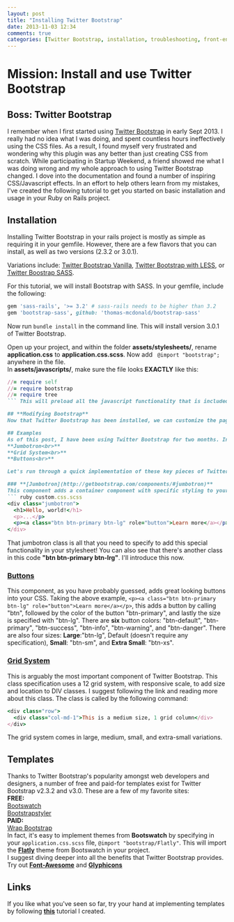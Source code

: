 ```yaml
---
layout: post
title: "Installing Twitter Bootstrap"
date: 2013-11-03 12:34
comments: true
categories: [Twitter Bootstrap, installation, troubleshooting, front-end]
---
```

# Mission: Install and use Twitter Bootstrap
## **Boss**: Twitter Bootstrap


I remember when I first started using [Twitter Bootstrap](http://getbootstrap.com/) in early Sept 2013. I really had no idea what I was doing, and spent countless hours ineffectively using the CSS files. As a result, I found myself very frustrated and wondering why this plugin was any better than just creating CSS from scratch. While participating in Startup Weekend, a friend showed me what I was doing wrong and my whole approach to using Twitter Bootstrap changed. I dove into the documentation and found a number of inspiring CSS/Javascript effects. In an effort to help others learn from my mistakes, I've created the following tutorial to get you started on basic installation and usage in your Ruby on Rails project.

## **Installation**

Installing Twitter Bootstrap in your rails project is mostly as simple as requiring it in your gemfile. However, there are a few flavors that you can install, as well as two versions (2.3.2 or 3.0.1).

Variations include: [Twitter Bootstrap Vanilla](https://github.com/anjlab/bootstrap-rails),
[Twitter Bootstrap with LESS](https://github.com/seyhunak/twitter-bootstrap-rails), or
[Twitter Boostrap SASS](https://github.com/thomas-mcdonald/bootstrap-sass).

For this tutorial, we will install Bootstrap with SASS. In your gemfile, include the following:

``` ruby Gemfile https://github.com/thomas-mcdonald/bootstrap-sass Link
gem 'sass-rails', '>= 3.2' # sass-rails needs to be higher than 3.2
gem 'bootstrap-sass', github: 'thomas-mcdonald/bootstrap-sass'
```
Now run ``` bundle install ``` in the command line. This will install version 3.0.1 of Twitter Bootstrap.

Open up your project, and within the folder **assets/stylesheets/**, rename **application.css** to **application.css.scss**. Now add ``` @import "bootstrap";``` anywhere in the file.<br>
In **assets/javascripts/**, make sure the file looks **EXACTLY** like this:
``` ruby application.js
//= require self
//= require bootstrap
//= require tree
``` This will preload all the javascript functionality that is included with Twitter Bootstrap.

## **Modifying Bootstrap**
Now that Twitter Bootstrap has been installed, we can customize the pages by calling in special classes provided by Bootstrap. What do I mean by *special classes*? This is where the **[documentation](http://getbootstrap.com/css/)** becomes important. Here is where I must stress the importance of following the documentation examples, so that you can easily learn and manifest the Twitter Bootstrap functionality.

## Examples
As of this post, I have been using Twitter Bootstrap for two months. In this short time, I have used the following functionality the most:<br>
**Jumbotron<br>**
**Grid System<br>**
**Buttons<br>**

Let's run through a quick implementation of these key pieces of Twitter Bootstrap.

### **[Jumbotron](http://getbootstrap.com/components/#jumbotron)**
This component adds a container component with specific styling to your page, which calls attention to anything written in it. It can be implemented easily by calling a "jumbotron" on a div. It looks like this:
``` ruby custom.css.scss
<div class="jumbotron">
  <h1>Hello, world!</h1>
  <p>...</p>
  <p><a class="btn btn-primary btn-lg" role="button">Learn more</a></p>
</div>
```
That jumbotron class is all that you need to specify to add this special functionality in your stylesheet! You can also see that there's another class in this code **"btn btn-primary btn-lrg"**. I'll introduce this now.

### **[Buttons](http://getbootstrap.com/css/#buttons)**
This component, as you have probably guessed, adds great looking buttons into your CSS. Taking the above example, ```<p><a class="btn btn-primary btn-lg" role="button">Learn more</a></p>```, this adds a button by calling "btn", followed by the color of the button "btn-primary", and lastly the size is specified with "btn-lg". There are **six** button colors: "btn-default", "btn-primary", "btn-success", "btn-info", "btn-warning", and "btn-danger". There are also four sizes: **Large**:"btn-lg", Default (doesn't require any specification), **Small**: "btn-sm", and **Extra Small**: "btn-xs".

### **[Grid System](http://getbootstrap.com/css/#grid)**
This is arguably the most important component of Twitter Bootstrap. This class specification uses a 12 grid system, with responsive scale, to add size and location to DIV classes. I suggest following the link and reading more about this class. The class is called by the following command:
``` ruby custom.css.scss
<div class="row">
  <div class="col-md-1">This is a medium size, 1 grid column</div>
</div>
```
The grid system comes in large, medium, small, and extra-small variations.

## Templates
Thanks to Twitter Bootstrap's popularity amongst web developers and designers, a number of free and paid-for templates exist for Twitter Bootstrap v2.3.2 and v3.0. These are a few of my favorite sites: <br>
**FREE:**<br>
[Bootswatch](http://bootswatch.com/)<br>
[Bootstrapstyler](http://bootstrapstyler.com/)<br>
**PAID:** <br>
[Wrap Bootstrap](ttps://wrapbootstrap.com/)<br>
In fact, it's easy to implement themes from **Bootswatch** by specifying in your ```application.css.scss``` file, ```@import "bootstrap/Flatly"```. This will import the **[Flatly](http://bootswatch.com/flatly/)** theme from Bootswatch in your project.<br>
I suggest diving deeper into all the benefits that Twitter Bootstrap provides. Try out **[Font-Awesome](http://fontawesome.io/)** and **[Glyphicons](http://getbootstrap.com/components/#glyphicons)**

## Links
If you like what you've seen so far, try your hand at implementing templates by following **[this](https://speakerdeck.com/derikulous/picasso-pirate)** tutorial I created.
